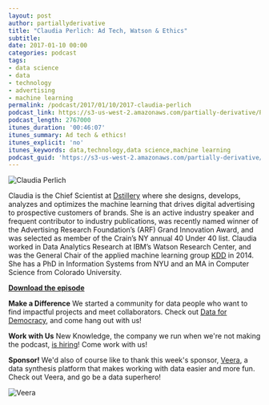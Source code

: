 ```yaml
---
layout: post
author: partiallyderivative
title: "Claudia Perlich: Ad Tech, Watson & Ethics"
subtitle:
date: 2017-01-10 00:00
categories: podcast
tags:
- data science
- data
- technology
- advertising
- machine learning
permalink: /podcast/2017/01/10/2017-claudia-perlich
podcast_link: https://s3-us-west-2.amazonaws.com/partially-derivative/Partially_Derivative_Claudia_Perlich.mp3
podcast_length: 2767000
itunes_duration: '00:46:07'
itunes_summary: Ad tech & ethics!
itunes_explicit: 'no'
itunes_keywords: data,technology,data science,machine learning
podcast_guid: 'https://s3-us-west-2.amazonaws.com/partially-derivative/Partially_Derivative_Claudia_Perlich.mp3'
---
```


![Claudia Perlich](https://pbs.twimg.com/profile_images/467159361643495424/lXmAGraH.jpeg)

Claudia is the Chief Scientist at [Dstillery](http://dstillery.com/) where she designs, develops, analyzes and optimizes the machine learning that drives digital advertising to prospective customers of brands. She is an active industry speaker and frequent contributor to industry publications, was recently named winner of the Advertising Research Foundation’s (ARF) Grand Innovation Award, and was selected as member of the Crain’s NY annual 40 Under 40 list. Claudia worked in Data Analytics Research at IBM’s Watson Research Center, and was the General Chair of the applied machine learning group [KDD](http://www.kdd.org/) in 2014. She has a PhD in Information Systems from NYU and an MA in Computer Science from Colorado University.

[**Download the episode**](https://s3-us-west-2.amazonaws.com/partially-derivative/Partially_Derivative_Claudia_Perlich.mp3)

**Make a Difference**
We started a community for data people who want to find impactful projects and meet collaborators. Check out [Data for Democracy](https://medium.com/data-for-democracy), and come hang out with us!

**Work with Us**
New Knowledge, the company we run when we're not making the podcast, [is hiring](http://newknowledge.io/careers/)! Come work with us! 

**Sponsor!** We'd also of course like to thank this week's sponsor, [Veera](http://getveera.com/), a data synthesis platform that makes working with data easier and more fun. Check out Veera, and go be a data superhero!

![Veera](http://getveera.com/wp-content/uploads/2016/08/veera-500width.png)
